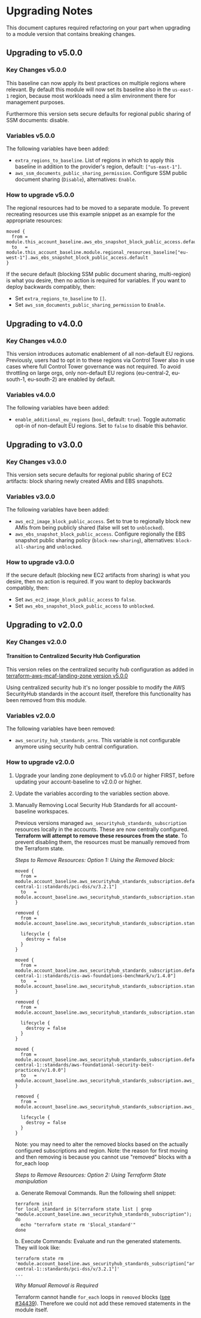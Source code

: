 # Upgrading Notes

This document captures required refactoring on your part when upgrading to a module version that contains breaking changes.

## Upgrading to v5.0.0

### Key Changes v5.0.0

This baseline can now apply its best practices on multiple regions where relevant.
By default this module will now set its baseline also in the `us-east-1` region, because most workloads need a slim environment there for management purposes.

Furthermore this version sets secure defaults for regional public sharing of SSM documents: disable.

### Variables v5.0.0

The following variables have been added:

- `extra_regions_to_baseline`. List of regions in which to apply this baseline in addition to the provider's region, default: `["us-east-1"]`.
- `aws_ssm_documents_public_sharing_permission`. Configure SSM public document sharing (`Disable`), alternatives: `Enable`.

### How to upgrade v5.0.0

The regional resources had to be moved to a separate module.
To prevent recreating resources use this example snippet as an example for the appropriate resources:

```hcl
moved {
  from = module.this_account_baseline.aws_ebs_snapshot_block_public_access.default
  to   = module.this_account_baseline.module.regional_resources_baseline["eu-west-1"].aws_ebs_snapshot_block_public_access.default
}
```

If the secure default (blocking SSM public document sharing, multi-region) is what you desire, then no action is required for variables.
If you want to deploy backwards compatibly, then:

- Set `extra_regions_to_baseline` to `[]`.
- Set `aws_ssm_documents_public_sharing_permission` to `Enable`.

## Upgrading to v4.0.0

### Key Changes v4.0.0

This version introduces automatic enablement of all non-default EU regions. Previously, users had to opt in to these regions via Control Tower also in use cases where full Control Tower governance was not required. To avoid throttling on large orgs, only non-default EU regions (eu-central-2, eu-south-1, eu-south-2) are enabled by default.

### Variables v4.0.0

The following variables have been added:

- `enable_additional_eu_regions` (`bool`, default: `true`). Toggle automatic opt-in of non-default EU regions. Set to `false` to disable this behavior.

## Upgrading to v3.0.0

### Key Changes v3.0.0

This version sets secure defaults for regional public sharing of EC2 artifacts: block sharing newly created AMIs and EBS snapshots.

### Variables v3.0.0

The following variables have been added:

- `aws_ec2_image_block_public_access`. Set to true to regionally block new AMIs from being publicly shared (false will set to `unblocked`).
- `aws_ebs_snapshot_block_public_access`. Configure regionally the EBS snapshot public sharing policy (`block-new-sharing`), alternatives: `block-all-sharing` and `unblocked`.

### How to upgrade v3.0.0

If the secure default (blocking new EC2 artifacts from sharing) is what you desire, then no action is required.
If you want to deploy backwards compatibly, then:

- Set `aws_ec2_image_block_public_access` to `false`.
- Set `aws_ebs_snapshot_block_public_access` to `unblocked`.

## Upgrading to v2.0.0

### Key Changes v2.0.0

#### Transition to Centralized Security Hub Configuration

This version relies on the centralized security hub configuration as added in [terraform-aws-mcaf-landing-zone version v5.0.0](https://github.com/schubergphilis/terraform-aws-mcaf-landing-zone/releases/tag/v5.0.0)

Using centralized security hub it's no longer possible to modify the AWS SecurityHub standards in the account itself, therefore this functionality has been removed from this module.

### Variables v2.0.0

The following variables have been removed:

- `aws_security_hub_standards_arns`. This variable is not configurable anymore using security hub central configuration.

### How to upgrade v2.0.0

1. Upgrade your landing zone deployment to v5.0.0 or higher FIRST, before updating your account-baseline to v2.0.0 or higher.

2. Update the variables according to the variables section above.

3. Manually Removing Local Security Hub Standards for all account-baseline workspaces.

   Previous versions managed `aws_securityhub_standards_subscription` resources locally in the accounts. These are now centrally configured. **Terraform will attempt to remove these resources from the state**. To prevent disabling them, the resources must be manually removed from the Terraform state.

   _Steps to Remove Resources: Option 1: Using the Removed block:_

   ```hcl
   moved {
     from = module.account_baseline.aws_securityhub_standards_subscription.default["arn:aws:securityhub:eu-central-1::standards/pci-dss/v/3.2.1"]
     to   = module.account_baseline.aws_securityhub_standards_subscription.standards_pci_dss
   }

   removed {
     from =  module.account_baseline.aws_securityhub_standards_subscription.standards_pci_dss

     lifecycle {
       destroy = false
     }
   }

   moved {
     from = module.account_baseline.aws_securityhub_standards_subscription.default["arn:aws:securityhub:eu-central-1::standards/cis-aws-foundations-benchmark/v/1.4.0"]
     to   = module.account_baseline.aws_securityhub_standards_subscription.standards_cis_ws_foundations_benchmark
   }

   removed {
     from = module.account_baseline.aws_securityhub_standards_subscription.standards_cis_ws_foundations_benchmark

     lifecycle {
       destroy = false
     }
   }

   moved {
     from = module.account_baseline.aws_securityhub_standards_subscription.default["arn:aws:securityhub:eu-central-1::standards/aws-foundational-security-best-practices/v/1.0.0"]
     to   = module.account_baseline.aws_securityhub_standards_subscription.aws_foundational_security_best_practices
   }

   removed {
     from = module.account_baseline.aws_securityhub_standards_subscription.aws_foundational_security_best_practices

     lifecycle {
       destroy = false
     }
   }
   ```

   Note: you may need to alter the removed blocks based on the actually configured subscriptions and region.
   Note: the reason for first moving and then removing is because you cannot use "removed" blocks with a for_each loop

   _Steps to Remove Resources: Option 2: Using Terraform State manipulation_

   a. Generate Removal Commands. Run the following shell snippet:

   ```shell
   terraform init
   for local_standard in $(terraform state list | grep "module.account_baseline.aws_securityhub_standards_subscription"); do
     echo "terraform state rm '$local_standard'"
   done
   ```

   b. Execute Commands: Evaluate and run the generated statements. They will look like:

   ```shell
   terraform state rm 'module.account_baseline.aws_securityhub_standards_subscription["arn:aws:securityhub:eu-central-1::standards/pci-dss/v/3.2.1"]'
   ...
   ```

   _Why Manual Removal is Required_

   Terraform cannot handle `for_each` loops in `removed` blocks ([see #34439](https://github.com/hashicorp/terraform/issues/34439)). Therefore we could not add these removed statements in the module itself.
